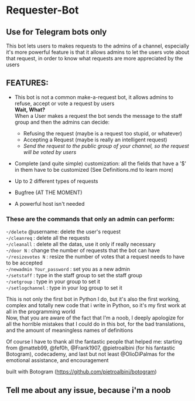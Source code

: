 # Requester-Bot
Use for Telegram bots only  
-
This bot lets users to makes requests to the admins of a channel, especially it's more powerful feature is that it allows admins to let the users vote about that request, in order to know what requests are more appreciated by the users   

FEATURES: 
-  
* This bot is not a common make-a-request bot, it allows admins to refuse, accept or vote a request by users  
__Wait, What?__  
When a User makes a request the bot sends the message to the staff group and then the admins can decide:  
  * Refusing the request (maybe is a request too stupid, or whatever)  
  * Accepting a Request (maybe is really an intelligent request)  
  * _Send the request to the public group of your channel, so the request will be voted by users_  

* Complete (and quite simple) customization: all the fields that have a '$' in them have to be customized (See Definitions.md to learn more)  

* Up to 2 different types of requests  

* Bugfree (AT THE MOMENT)  

* A powerful host isn't needed

### These are the commands that only an admin can perform:  
-`/delete` @username: delete the user's request  
-`/cleanreq` : delete all the requests  
-`/cleanall` : delete all the datas, use it only if really necessary  
-`/door N` : change the number of requests that the bot can have  
-`/resizevotes N` : resize the number of votes that a request needs to have to be accepted  
-`/newadmin Your_password` : set you as a new admin  
-`/setstaff` : type in the staff group to set the staff group  
-`/setgroup` : type in your group to set it  
-`/setlogchannel` : type in your log group to set it


This is not only the first bot in Python I do, but it's also the first working, complex and totally new code that i write in Python, so it's my first work at all in the programming world  
Now, that you are aware of the fact that I'm a noob, I deeply apologize for all the horrible mistakes that I could do in this bot, for the bad translations, and the amount of meaningless names of definitions  

Of course I have to thank all the fantastic people that helped me: starting from @matteb99, @fef0h, @Frank1907, @pietroalbini (for his fantastic Botogram), codecademy, and last but not least @OlioDiPalmas for the emotional assistance, and encouragement   

built with Botogram (https://github.com/pietroalbini/botogram)  

## Tell me about any issue, because i'm a noob
